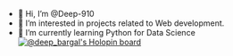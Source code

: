 - 👋 Hi, I’m @Deep-910
- 👀 I’m interested in projects related to Web development.
- 🌱 I’m currently learning Python for Data Science 
   [![@deep_bargal's Holopin board](https://holopin.me/deep_bargal)](https://holopin.io/@deep_bargal)
<!---
Deep-910/Deep-910 is a ✨ special ✨ repository because its `README.md` (this file) appears on your GitHub profile.
You can click the Preview link to take a look at your changes.
--->
